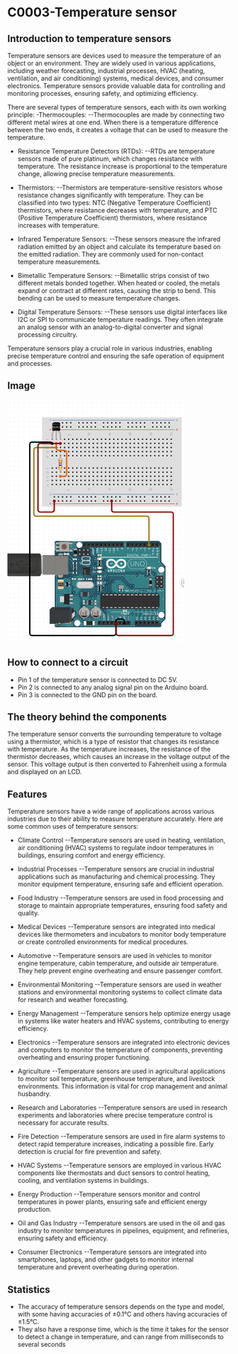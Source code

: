 # C0003-Temperature sensor

## Introduction to temperature sensors
Temperature sensors are devices used to measure the temperature of an object or an environment. They are widely used in various applications, including weather forecasting, industrial processes, HVAC (heating, ventilation, and air conditioning) systems, medical devices, and consumer electronics. Temperature sensors provide valuable data for controlling and monitoring processes, ensuring safety, and optimizing efficiency.

There are several types of temperature sensors, each with its own working principle:
-Thermocouples:
--Thermocouples are made by connecting two different metal wires at one end. When there is a temperature difference between the two ends, it creates a 
  voltage that can be used to measure the temperature.

- Resistance Temperature Detectors (RTDs):
--RTDs are temperature sensors made of pure platinum, which changes resistance with temperature. The resistance increase is proportional to the temperature 
  change, allowing precise temperature measurements.

- Thermistors:
--Thermistors are temperature-sensitive resistors whose resistance changes significantly with temperature. They can be classified into two types: NTC 
  (Negative Temperature Coefficient) thermistors, where resistance decreases with temperature, and PTC (Positive Temperature Coefficient) thermistors, where 
  resistance increases with temperature.

- Infrared Temperature Sensors:
--These sensors measure the infrared radiation emitted by an object and calculate its temperature based on the emitted radiation. They are commonly used for 
  non-contact temperature measurements.

- Bimetallic Temperature Sensors:
--Bimetallic strips consist of two different metals bonded together. When heated or cooled, the metals expand or contract at different rates, causing the 
  strip to bend. This bending can be used to measure temperature changes.

- Digital Temperature Sensors:
--These sensors use digital interfaces like I2C or SPI to communicate temperature readings. They often integrate an analog sensor with an analog-to-digital 
  converter and signal processing circuitry.

Temperature sensors play a crucial role in various industries, enabling precise temperature control and ensuring the safe operation of equipment and processes.


## Image

![Image](IMG/IMG.png)

## How to connect to a circuit

- Pin 1 of the temperature sensor is connected to DC 5V.
- Pin 2 is connected to any analog signal pin on the Arduino board.
- Pin 3 is connected to the GND pin on the board.

## The theory behind the components

The temperature sensor converts the surrounding temperature to voltage using a thermistor, which is a type of resistor that changes its resistance with temperature. As the temperature increases, the resistance of the thermistor decreases, which causes an increase in the voltage output of the sensor. This voltage output is then converted to Fahrenheit using a formula and displayed on an LCD.

## Features

Temperature sensors have a wide range of applications across various industries due to their ability to measure temperature accurately. Here are some common uses of temperature sensors:

- Climate Control
--Temperature sensors are used in heating, ventilation, air conditioning (HVAC) systems to regulate indoor temperatures in buildings, ensuring comfort and 
  energy efficiency.

- Industrial Processes
--Temperature sensors are crucial in industrial applications such as manufacturing and chemical processing. They monitor equipment temperature, ensuring 
  safe and efficient operation.

- Food Industry
--Temperature sensors are used in food processing and storage to maintain appropriate temperatures, ensuring food safety and quality.

- Medical Devices
--Temperature sensors are integrated into medical devices like thermometers and incubators to monitor body temperature or create controlled environments for 
  medical procedures.

- Automotive
--Temperature sensors are used in vehicles to monitor engine temperature, cabin temperature, and outside air temperature. They help prevent engine 
  overheating and ensure passenger comfort.

- Environmental Monitoring
--Temperature sensors are used in weather stations and environmental monitoring systems to collect climate data for research and weather forecasting.

- Energy Management
--Temperature sensors help optimize energy usage in systems like water heaters and HVAC systems, contributing to energy efficiency.

- Electronics
--Temperature sensors are integrated into electronic devices and computers to monitor the temperature of components, preventing overheating and ensuring 
  proper functioning.

- Agriculture
--Temperature sensors are used in agricultural applications to monitor soil temperature, greenhouse temperature, and livestock environments. This 
  information is vital for crop management and animal husbandry.

- Research and Laboratories
--Temperature sensors are used in research experiments and laboratories where precise temperature control is necessary for accurate results.

- Fire Detection
--Temperature sensors are used in fire alarm systems to detect rapid temperature increases, indicating a possible fire. Early detection is crucial for fire 
  prevention and safety.

- HVAC Systems
--Temperature sensors are employed in various HVAC components like thermostats and duct sensors to control heating, cooling, and ventilation systems in 
  buildings.

- Energy Production
--Temperature sensors monitor and control temperatures in power plants, ensuring safe and efficient energy production.

- Oil and Gas Industry
--Temperature sensors are used in the oil and gas industry to monitor temperatures in pipelines, equipment, and refineries, ensuring safety and efficiency.

- Consumer Electronics
--Temperature sensors are integrated into smartphones, laptops, and other gadgets to monitor internal temperature and prevent overheating during operation.

## Statistics

- The accuracy of temperature sensors depends on the type and model, with some having accuracies of ±0.1°C and others having accuracies of ±1.5°C.
- They also have a response time, which is the time it takes for the sensor to detect a change in temperature, and can range from milliseconds to several seconds
